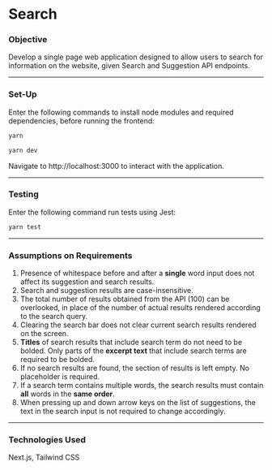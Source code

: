 # Search

### Objective
Develop a single page web application designed to allow users to search for information on the website, given Search and Suggestion API endpoints.

---

### Set-Up
Enter the following commands to install node modules and required dependencies, before running the frontend:
```bash
yarn
```
```bash
yarn dev
```

Navigate to http://localhost:3000 to interact with the application.

---

### Testing
Enter the following command run tests using Jest:
```bash
yarn test
```

---

### Assumptions on Requirements
1. Presence of whitespace before and after a **single** word input does not affect its suggestion and search results.
2. Search and suggestion results are case-insensitive.
3. The total number of results obtained from the API (100) can be overlooked, in place of the number of actual results rendered according to the search query.
4. Clearing the search bar does not clear current search results rendered on the screen.
5. **Titles** of search results that include search term do not need to be bolded. Only parts of the **excerpt text** that include search terms are required to be bolded.
6. If no search results are found, the section of results is left empty. No placeholder is required.
7. If a search term contains multiple words, the search results must contain **all** words in the **same order**.
8. When pressing up and down arrow keys on the list of suggestions, the text in the search input is not required to change accordingly.

---

### Technologies Used
Next.js, Tailwind CSS
